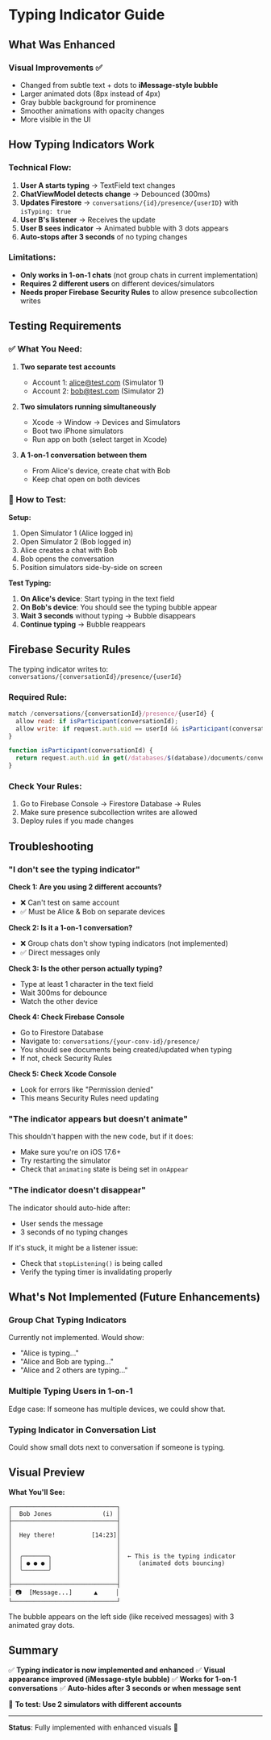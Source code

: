 # Typing Indicator Guide

## What Was Enhanced

### Visual Improvements ✅
- Changed from subtle text + dots to **iMessage-style bubble**
- Larger animated dots (8px instead of 4px)
- Gray bubble background for prominence
- Smoother animations with opacity changes
- More visible in the UI

## How Typing Indicators Work

### Technical Flow:
1. **User A starts typing** → TextField text changes
2. **ChatViewModel detects change** → Debounced (300ms)
3. **Updates Firestore** → `conversations/{id}/presence/{userID}` with `isTyping: true`
4. **User B's listener** → Receives the update
5. **User B sees indicator** → Animated bubble with 3 dots appears
6. **Auto-stops after 3 seconds** of no typing changes

### Limitations:
- **Only works in 1-on-1 chats** (not group chats in current implementation)
- **Requires 2 different users** on different devices/simulators
- **Needs proper Firebase Security Rules** to allow presence subcollection writes

## Testing Requirements

### ✅ What You Need:
1. **Two separate test accounts**
   - Account 1: alice@test.com (Simulator 1)
   - Account 2: bob@test.com (Simulator 2)

2. **Two simulators running simultaneously**
   - Xcode → Window → Devices and Simulators
   - Boot two iPhone simulators
   - Run app on both (select target in Xcode)

3. **A 1-on-1 conversation between them**
   - From Alice's device, create chat with Bob
   - Keep chat open on both devices

### 🧪 How to Test:

**Setup:**
1. Open Simulator 1 (Alice logged in)
2. Open Simulator 2 (Bob logged in)  
3. Alice creates a chat with Bob
4. Bob opens the conversation
5. Position simulators side-by-side on screen

**Test Typing:**
1. **On Alice's device**: Start typing in the text field
2. **On Bob's device**: You should see the typing bubble appear
3. **Wait 3 seconds** without typing → Bubble disappears
4. **Continue typing** → Bubble reappears

## Firebase Security Rules

The typing indicator writes to: `conversations/{conversationId}/presence/{userId}`

### Required Rule:
```javascript
match /conversations/{conversationId}/presence/{userId} {
  allow read: if isParticipant(conversationId);
  allow write: if request.auth.uid == userId && isParticipant(conversationId);
}

function isParticipant(conversationId) {
  return request.auth.uid in get(/databases/$(database)/documents/conversations/$(conversationId)).data.participants;
}
```

### Check Your Rules:
1. Go to Firebase Console → Firestore Database → Rules
2. Make sure presence subcollection writes are allowed
3. Deploy rules if you made changes

## Troubleshooting

### "I don't see the typing indicator"

**Check 1: Are you using 2 different accounts?**
- ❌ Can't test on same account
- ✅ Must be Alice & Bob on separate devices

**Check 2: Is it a 1-on-1 conversation?**
- ❌ Group chats don't show typing indicators (not implemented)
- ✅ Direct messages only

**Check 3: Is the other person actually typing?**
- Type at least 1 character in the text field
- Wait 300ms for debounce
- Watch the other device

**Check 4: Check Firebase Console**
- Go to Firestore Database
- Navigate to: `conversations/{your-conv-id}/presence/`
- You should see documents being created/updated when typing
- If not, check Security Rules

**Check 5: Check Xcode Console**
- Look for errors like "Permission denied"
- This means Security Rules need updating

### "The indicator appears but doesn't animate"

This shouldn't happen with the new code, but if it does:
- Make sure you're on iOS 17.6+
- Try restarting the simulator
- Check that `animating` state is being set in `onAppear`

### "The indicator doesn't disappear"

The indicator should auto-hide after:
- User sends the message
- 3 seconds of no typing changes

If it's stuck, it might be a listener issue:
- Check that `stopListening()` is being called
- Verify the typing timer is invalidating properly

## What's Not Implemented (Future Enhancements)

### Group Chat Typing Indicators
Currently not implemented. Would show:
- "Alice is typing..."
- "Alice and Bob are typing..."
- "Alice and 2 others are typing..."

### Multiple Typing Users in 1-on-1
Edge case: If someone has multiple devices, we could show that.

### Typing Indicator in Conversation List
Could show small dots next to conversation if someone is typing.

## Visual Preview

**What You'll See:**

```
┌─────────────────────────────┐
│  Bob Jones              (i) │
├─────────────────────────────┤
│                             │
│  Hey there!          [14:23]│
│                             │
│                             │
│  ╭───────╮                  │  ← This is the typing indicator
│  │ ● ● ● │                  │     (animated dots bouncing)
│  ╰───────╯                  │
│                             │
├─────────────────────────────┤
│ 📷  [Message...]      ▲     │
└─────────────────────────────┘
```

The bubble appears on the left side (like received messages) with 3 animated gray dots.

## Summary

✅ **Typing indicator is now implemented and enhanced**
✅ **Visual appearance improved (iMessage-style bubble)**
✅ **Works for 1-on-1 conversations**
✅ **Auto-hides after 3 seconds or when message sent**

🧪 **To test: Use 2 simulators with different accounts**

---

**Status**: Fully implemented with enhanced visuals 🎉

